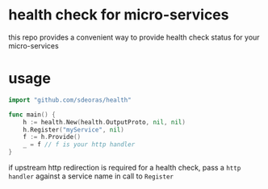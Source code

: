 # health check for micro-services
this repo provides a convenient way to provide health check status
for your micro-services

# usage
```go
import "github.com/sdeoras/health"

func main() {
	h := health.New(health.OutputProto, nil, nil)
	h.Register("myService", nil)
	f := h.Provide()
	_ = f // f is your http handler
}
```

if upstream http redirection is required for a health check, pass
a `http handler` against a service name in call to `Register`
